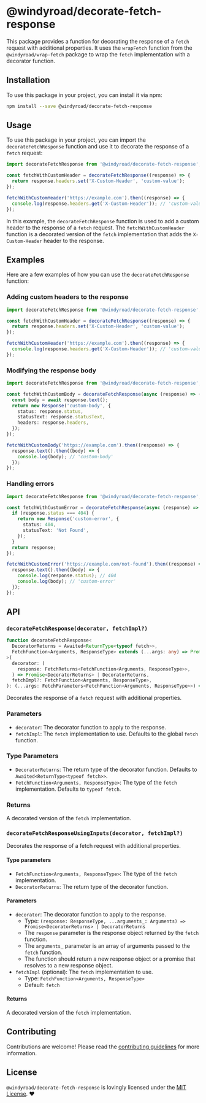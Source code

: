 # @windyroad/decorate-fetch-response

This package provides a function for decorating the response of a `fetch` request with
additional properties. It uses the `wrapFetch` function from the `@windyroad/wrap-fetch`
package to wrap the `fetch` implementation with a decorator function.

## Installation

To use this package in your project, you can install it via npm:

```sh
npm install --save @windyroad/decorate-fetch-response
```

## Usage

To use this package in your project, you can import the `decorateFetchResponse` function and
use it to decorate the response of a `fetch` request:

```typescript
import decorateFetchResponse from '@windyroad/decorate-fetch-response';

const fetchWithCustomHeader = decorateFetchResponse((response) => {
  return response.headers.set('X-Custom-Header', 'custom-value');
});

fetchWithCustomHeader('https://example.com').then((response) => {
  console.log(response.headers.get('X-Custom-Header')); // 'custom-value'
});
```

In this example, the `decorateFetchResponse` function is used to add a custom header to the
response of a `fetch` request. The `fetchWithCustomHeader` function is a decorated version of
the `fetch` implementation that adds the `X-Custom-Header` header to the response.

## Examples

Here are a few examples of how you can use the `decorateFetchResponse` function:

### Adding custom headers to the response

```typescript
import decorateFetchResponse from '@windyroad/decorate-fetch-response';

const fetchWithCustomHeader = decorateFetchResponse((response) => {
  return response.headers.set('X-Custom-Header', 'custom-value');
});

fetchWithCustomHeader('https://example.com').then((response) => {
  console.log(response.headers.get('X-Custom-Header')); // 'custom-value'
});
```

### Modifying the response body

```typescript
import decorateFetchResponse from '@windyroad/decorate-fetch-response';

const fetchWithCustomBody = decorateFetchResponse(async (response) => {
  const body = await response.text();
  return new Response('custom-body', {
    status: response.status,
    statusText: response.statusText,
    headers: response.headers,
  });
});

fetchWithCustomBody('https://example.com').then((response) => {
  response.text().then((body) => {
    console.log(body); // 'custom-body'
  });
});
```

### Handling errors

```typescript
import decorateFetchResponse from '@windyroad/decorate-fetch-response';

const fetchWithCustomError = decorateFetchResponse(async (response) => {
  if (response.status === 404) {
    return new Response('custom-error', {
      status: 404,
      statusText: 'Not Found',
    });
  }
  return response;
});

fetchWithCustomError('https://example.com/not-found').then((response) => {
  response.text().then((body) => {
    console.log(response.status); // 404
    console.log(body); // 'custom-error'
  });
});
```

## API

### `decorateFetchResponse(decorator, fetchImpl?)`

```typescript
function decorateFetchResponse<
  DecoratorReturns = Awaited<ReturnType<typeof fetch>>,
  FetchFunction<Arguments, ResponseType> extends (...args: any) => Promise<any> = typeof fetch,
>(
  decorator: (
    response: FetchReturns<FetchFunction<Arguments, ResponseType>>,
  ) => Promise<DecoratorReturns> | DecoratorReturns,
  fetchImpl?: FetchFunction<Arguments, ResponseType>,
): (...args: FetchParameters<FetchFunction<Arguments, ResponseType>>) => Promise<DecoratorReturns>
```

Decorates the response of a `fetch` request with additional properties.

### Parameters

- `decorator`: The decorator function to apply to the response.
- `fetchImpl`: The `fetch` implementation to use. Defaults to the global `fetch` function.

### Type Parameters

- `DecoratorReturns`: The return type of the decorator function. Defaults to `Awaited<ReturnType<typeof fetch>>`.
- `FetchFunction<Arguments, ResponseType>`: The type of the `fetch` implementation. Defaults to `typeof fetch`.

### Returns

A decorated version of the `fetch` implementation.

### `decorateFetchResponseUsingInputs(decorator, fetchImpl?)`

Decorates the response of a fetch request with additional properties.

#### Type parameters

- `FetchFunction<Arguments, ResponseType>`: The type of the `fetch` implementation.
- `DecoratorReturns`: The return type of the decorator function.

#### Parameters

- `decorator`: The decorator function to apply to the response.
  - Type: `(response: ResponseType, ...arguments_: Arguments)
   => Promise<DecoratorReturns> | DecoratorReturns`
  - The `response` parameter is the response object returned by the `fetch` function.
  - The `arguments_` parameter is an array of arguments passed to the `fetch` function.
  - The function should return a new response object or a promise that resolves to a new response object.
- `fetchImpl` (optional): The `fetch` implementation to use.
  - Type: `FetchFunction<Arguments, ResponseType>`
  - Default: `fetch`

#### Returns

A decorated version of the `fetch` implementation.

## Contributing

Contributions are welcome! Please read the [contributing guidelines](../../CONTRIBUTING.md) for more information.

## License

`@windyroad/decorate-fetch-response` is lovingly licensed under the [MIT License](../../LICENSE). ❤️

